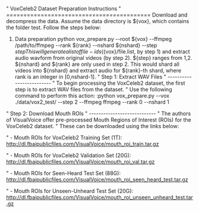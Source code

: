 " VoxCeleb2 Dataset Preparation Instructions
" ==========================================
Download and decompress the data. Assume the data directory is ${vox}, which contains the folder test. Follow the steps below:

1. Data preparation
python vox_prepare.py --root ${vox} --ffmpeg /path/to/ffmpeg --rank ${rank} --nshard ${nshard} --step ${step}
This will generate a list of file-ids (${vox}/file.list, by step 1) and extract audio wavform from original videos (by step 2). ${step} ranges from 1,2. ${nshard} and ${rank} are only used in step 2. This would shard all videos into ${nshard} and extract audio for ${rank}-th shard, where rank is an integer in [0,nshard-1].
" Step 1: Extract WAV Files
" -------------------------
" To begin processing the VoxCeleb2 dataset, the first step is to extract WAV files from the dataset. 
" Use the following command to perform this action:
:python vox_prepare.py --vox ./data/vox2_test/ --step 2 --ffmpeg ffmpeg --rank 0 --nshard 1

" Step 2: Download Mouth ROIs
" ----------------------------
" The authors of VisualVoice offer pre-processed Mouth Regions of Interest (ROIs) for the VoxCeleb2 dataset. 
" These can be downloaded using the links below:

" - Mouth ROIs for VoxCeleb2 Training Set (1T):
http://dl.fbaipublicfiles.com/VisualVoice/mouth_roi_train.tar.gz

" - Mouth ROIs for VoxCeleb2 Validation Set (20G):
http://dl.fbaipublicfiles.com/VisualVoice/mouth_roi_val.tar.gz

" - Mouth ROIs for Seen-Heard Test Set (88G):
http://dl.fbaipublicfiles.com/VisualVoice/mouth_roi_seen_heard_test.tar.gz

" - Mouth ROIs for Unseen-Unheard Test Set (20G):
http://dl.fbaipublicfiles.com/VisualVoice/mouth_roi_unseen_unheard_test.tar.gz


